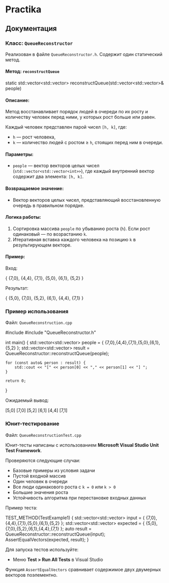 # Practika
## Документация

### Класс: `QueueReconstructor`

Реализован в файле `QueueReconstructor.h`. Содержит один статический метод.

#### Метод: `reconstructQueue`


static std::vector<std::vector<int>> reconstructQueue(std::vector<std::vector<int>>& people)


#### Описание:

Метод восстанавливает порядок людей в очереди по их росту и количеству человек перед ними, у которых рост больше или равен.

Каждый человек представлен парой чисел `[h, k]`, где:

* `h` — рост человека,
* `k` — количество людей с ростом ≥ `h`, стоящих перед ним в очереди.

#### Параметры:

* `people` — вектор векторов целых чисел (`std::vector<std::vector<int>>`), где каждый внутренний вектор содержит два элемента: `[h, k]`.

#### Возвращаемое значение:

* Вектор векторов целых чисел, представляющий восстановленную очередь в правильном порядке.

#### Логика работы:

1. Сортировка массива `people` по убыванию роста (`h`). Если рост одинаковый — по возрастанию `k`.
2. Итеративная вставка каждого человека на позицию `k` в результирующем векторе.

#### Пример:

Вход:

{ {7,0}, {4,4}, {7,1}, {5,0}, {6,1}, {5,2} }

Результат:

{ {5,0}, {7,0}, {5,2}, {6,1}, {4,4}, {7,1} }

### Пример использования

Файл: `QueueReconstruction.cpp`

#include <iostream>
#include "QueueReconstructor.h"

int main() {
    std::vector<std::vector<int>> people = { {7,0},{4,4},{7,1},{5,0},{6,1},{5,2} };
    std::vector<std::vector<int>> result = QueueReconstructor::reconstructQueue(people);

    for (const auto& person : result) {
        std::cout << "[" << person[0] << "," << person[1] << "] ";
    }

    return 0;
}

Ожидаемый вывод:


[5,0] [7,0] [5,2] [6,1] [4,4] [7,1]

### Юнит-тестирование

Файл: `QueueReconstructionTest.cpp`

Юнит-тесты написаны с использованием **Microsoft Visual Studio Unit Test Framework**.

Проверяются следующие случаи:

* Базовые примеры из условия задачи
* Пустой входной массив
* Один человек в очереди
* Все люди одинакового роста с `k = 0` или `k > 0`
* Большие значения роста
* Устойчивость алгоритма при перестановке входных данных

Пример теста:

TEST_METHOD(TestExample1)
{
    std::vector<std::vector<int>> input = { {7,0},{4,4},{7,1},{5,0},{6,1},{5,2} };
    std::vector<std::vector<int>> expected = { {5,0},{7,0},{5,2},{6,1},{4,4},{7,1} };
    auto result = QueueReconstructor::reconstructQueue(input);
    AssertEqualVectors(expected, result);
}

Для запуска тестов используйте:

* Меню **Test > Run All Tests** в Visual Studio

Функция `AssertEqualVectors` сравнивает содержимое двух двумерных векторов поэлементно.
